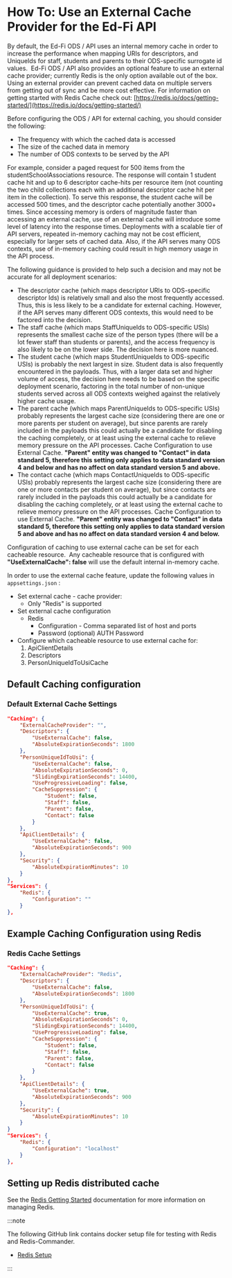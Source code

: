 # How To: Use an External Cache Provider for the Ed-Fi API

By default, the Ed-Fi ODS / API uses an internal memory cache in order to
increase the performance when mapping URIs for descriptors, and UniqueIds for
staff, students and parents to their ODS-specific surrogate id values.  Ed-Fi
ODS / API also provides an optional feature to use an external cache provider;
currently Redis is the only option available out of the box. Using an external
provider can prevent cached data on multiple servers from getting out of sync
and be more cost effective. For information on getting started with Redis Cache
check out:
[https://redis.io/docs/getting-started/](https://redis.io/docs/getting-started/)

Before configuring the ODS / API for external caching, you should consider the
following:

* The frequency with which the cached data is accessed
* The size of the cached data in memory
* The number of ODS contexts to be served by the API

For example, consider a paged request for 500 items from the
studentSchoolAssociations resource. The response will contain 1 student cache
hit and up to 6 descriptor cache-hits per resource item (not counting the two
child collections each with an additional descriptor cache hit per item in the
collection). To serve this response, the student cache will be accessed 500
times, and the descriptor cache potentially another 3000+ times. Since accessing
memory is orders of magnitude faster than accessing an external cache, use of an
external cache will introduce some level of latency into the response times.
Deployments with a scalable tier of API servers, repeated in-memory caching may
not be cost efficient, especially for larger sets of cached data. Also, if the
API serves many ODS contexts, use of in-memory caching could result in high
memory usage in the API process.

The following guidance is provided to help such a decision and may not be
accurate for all deployment scenarios:

* The descriptor cache (which maps descriptor URIs to ODS-specific descriptor
    Ids) is relatively small and also the most frequently accessed. Thus, this
    is less likely to be a candidate for external caching. However, if the API
    serves many different ODS contexts, this would need to be factored into the
    decision.
* The staff cache (which maps StaffUniqueIds to ODS-specific USIs) represents
    the smallest cache size of the person types (there will be a lot fewer staff
    than students or parents), and the access frequency is also likely to be on
    the lower side. The decision here is more nuanced.
* The student cache (which maps StudentUniqueIds to ODS-specific USIs) is
    probably the next largest in size. Student data is also frequently
    encountered in the payloads. Thus, with a larger data set and higher volume
    of access, the decision here needs to be based on the specific deployment
    scenario, factoring in the total number of non-unique students served across
    all ODS contexts weighed against the relatively higher cache usage.
* The parent cache (which maps ParentUniqueIds to ODS-specific USIs) probably
    represents the largest cache size (considering there are one or more parents
    per student on average), but since parents are rarely included in the
    payloads this could actually be a candidate for disabling the caching
    completely, or at least using the external cache to relieve memory pressure
    on the API processes. Cache Configuration to use External Cache. **"Parent"
    entity was changed to "Contact" in data standard 5, therefore this setting
    only applies to data standard version 4 and below and has no affect on data
    standard version 5 and above.**
* The contact cache (which maps ContactUniqueIds to ODS-specific USIs)
    probably represents the largest cache size (considering there are one or
    more contacts per student on average), but since contacts are rarely
    included in the payloads this could actually be a candidate for disabling
    the caching completely, or at least using the external cache to relieve
    memory pressure on the API processes. Cache Configuration to use External
    Cache. **"Parent" entity was changed to "Contact" in data standard 5,
    therefore this setting only applies to data standard version 5 and above and
    has no affect on data standard version 4 and below.**

Configuration of caching to use external cache can be set for each cacheable
resource.  Any cacheable resource that is configured with **"UseExternalCache":
false** will use the default internal in-memory cache.

In order to use the external cache feature, update the following values in
`appsettings.json` :

* Set external cache - cache provider:
  * Only "Redis" is supported
* Set external cache configuration
  * Redis
    * Configuration \- Comma separated list of host and ports
    * Password (optional) AUTH Password
* Configure which cacheable resource to use external cache for:
    1. ApiClientDetails
    2. Descriptors
    3. PersonUniqueIdToUsiCache

## Default Caching configuration

### Default External Cache Settings

```json
"Caching": {
    "ExternalCacheProvider": "",
    "Descriptors": {
        "UseExternalCache": false,
        "AbsoluteExpirationSeconds": 1800
    },
    "PersonUniqueIdToUsi": {
        "UseExternalCache": false,
        "AbsoluteExpirationSeconds": 0,
        "SlidingExpirationSeconds": 14400,
        "UseProgressiveLoading": false,
        "CacheSuppression": {
            "Student": false,
            "Staff": false,
            "Parent": false,
            "Contact": false
        }
    },
    "ApiClientDetails": {
        "UseExternalCache": false,
        "AbsoluteExpirationSeconds": 900
    },
    "Security": {
        "AbsoluteExpirationMinutes": 10
    }
},
"Services": {
    "Redis": {
        "Configuration": ""
    }
},
```

## Example Caching Configuration using Redis

### Redis Cache Settings

```json
"Caching": {
    "ExternalCacheProvider": "Redis",
    "Descriptors": {
        "UseExternalCache": false,
        "AbsoluteExpirationSeconds": 1800
    },
    "PersonUniqueIdToUsi": {
        "UseExternalCache": true,
        "AbsoluteExpirationSeconds": 0,
        "SlidingExpirationSeconds": 14400,
        "UseProgressiveLoading": false,
        "CacheSuppression": {
            "Student": false,
            "Staff": false,
            "Parent": false,
            "Contact": false
        }
    },
    "ApiClientDetails": {
        "UseExternalCache": true,
        "AbsoluteExpirationSeconds": 900
    },
    "Security": {
        "AbsoluteExpirationMinutes": 10
    }
}
"Services": {
    "Redis": {
        "Configuration": "localhost"
    }
},
```

## Setting up Redis distributed cache

See the [Redis Getting
Started](https://redis.io/docs/getting-started/installation/) documentation for
more information on managing Redis.

:::note

The following GitHub link contains docker setup file for testing with
Redis and Redis-Commander.

* [Redis Setup](https://github.com/Ed-Fi-Alliance-OSS/Ed-Fi-ODS-Implementation/blob/v7.2/RedisCacheTesting/docker-compose.yaml)

:::
